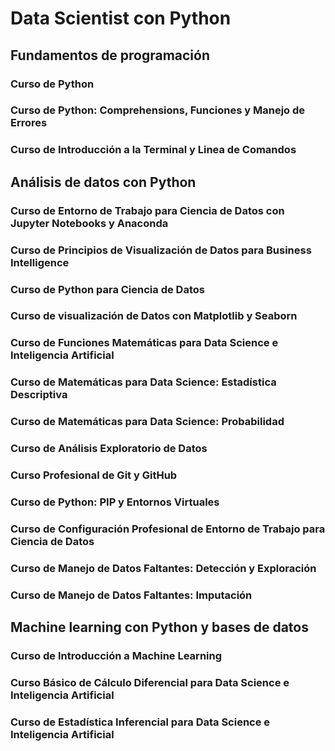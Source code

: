 # Data Scientist con Python

## Fundamentos de programación

### Curso de Python

### Curso de Python: Comprehensions, Funciones y Manejo de Errores

### Curso de Introducción a la Terminal y Linea de Comandos

## Análisis de datos con Python

### Curso de Entorno de Trabajo para Ciencia de Datos con Jupyter Notebooks y Anaconda

### Curso de Principios de Visualización de Datos para Business Intelligence

### Curso de Python para Ciencia de Datos

### Curso de visualización de Datos con Matplotlib y Seaborn

### Curso de Funciones Matemáticas para Data Science e Inteligencia Artificial

### Curso de Matemáticas para Data Science: Estadística Descriptiva

### Curso de Matemáticas para Data Science: Probabilidad

### Curso de Análisis Exploratorio de Datos

### Curso Profesional de Git y GitHub

### Curso de Python: PIP y Entornos Virtuales

### Curso de Configuración Profesional de Entorno de Trabajo para Ciencia de Datos

### Curso de Manejo de Datos Faltantes: Detección y Exploración

### Curso de Manejo de Datos Faltantes: Imputación

## Machine learning con Python y bases de datos

### Curso de Introducción a Machine Learning

### Curso Básico de Cálculo Diferencial para Data Science e Inteligencia Artificial

### Curso de Estadística Inferencial para Data Science e Inteligencia Artificial


